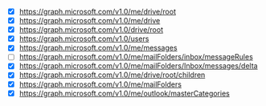 - [X] https://graph.microsoft.com/v1.0/me/drive/root
- [X] https://graph.microsoft.com/v1.0/me/drive
- [X] https://graph.microsoft.com/v1.0/drive/root
- [X] https://graph.microsoft.com/v1.0/users
- [X] https://graph.microsoft.com/v1.0/me/messages
- [ ] https://graph.microsoft.com/v1.0/me/mailFolders/inbox/messageRules
- [X] https://graph.microsoft.com/v1.0/me/mailFolders/Inbox/messages/delta
- [X] https://graph.microsoft.com/v1.0/me/drive/root/children
- [X] https://graph.microsoft.com/v1.0/me/mailFolders
- [X] https://graph.microsoft.com/v1.0/me/outlook/masterCategories